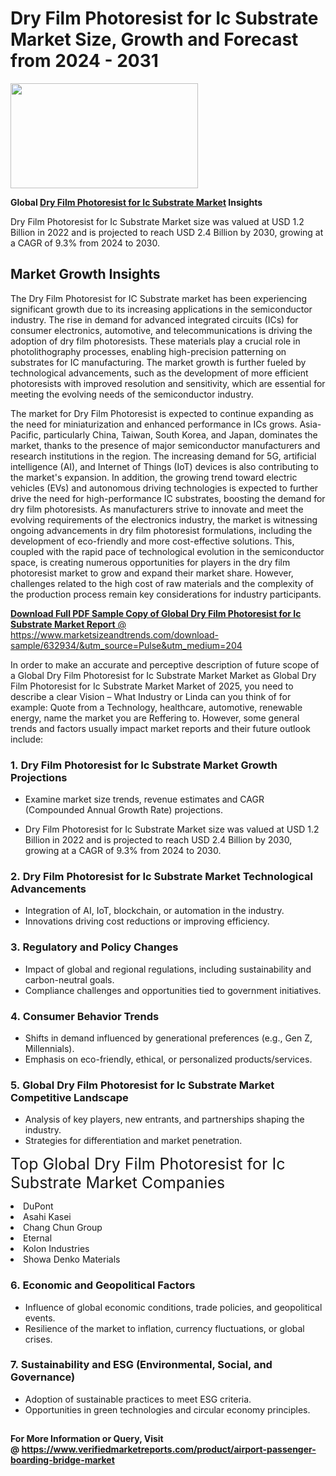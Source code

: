 <H1>Dry Film Photoresist for Ic Substrate Market Size, Growth and Forecast from 2024 - 2031</H1><img class="aligncenter size-medium wp-image-584254" src="https://thirdeyenews.in/wp-content/uploads/2024/09/Global-Market-Research-300x168.jpeg" alt="" width="300" height="168" /><p><strong>Global&nbsp;<a href="https://www.marketsizeandtrends.com/download-sample/632934/&amp;utm_source=Pulse&amp;utm_medium=204">Dry Film Photoresist for Ic Substrate Market</a> Insights</strong></p><p>Dry Film Photoresist for Ic Substrate Market size was valued at USD 1.2 Billion in 2022 and is projected to reach USD 2.4 Billion by 2030, growing at a CAGR of 9.3% from 2024 to 2030.</p><p><h2>Market Growth Insights</h2> <p>The Dry Film Photoresist for IC Substrate market has been experiencing significant growth due to its increasing applications in the semiconductor industry. The rise in demand for advanced integrated circuits (ICs) for consumer electronics, automotive, and telecommunications is driving the adoption of dry film photoresists. These materials play a crucial role in photolithography processes, enabling high-precision patterning on substrates for IC manufacturing. The market growth is further fueled by technological advancements, such as the development of more efficient photoresists with improved resolution and sensitivity, which are essential for meeting the evolving needs of the semiconductor industry.</p> <p><a href="#"></a></p> <p>The market for Dry Film Photoresist is expected to continue expanding as the need for miniaturization and enhanced performance in ICs grows. Asia-Pacific, particularly China, Taiwan, South Korea, and Japan, dominates the market, thanks to the presence of major semiconductor manufacturers and research institutions in the region. The increasing demand for 5G, artificial intelligence (AI), and Internet of Things (IoT) devices is also contributing to the market's expansion. In addition, the growing trend toward electric vehicles (EVs) and autonomous driving technologies is expected to further drive the need for high-performance IC substrates, boosting the demand for dry film photoresists. As manufacturers strive to innovate and meet the evolving requirements of the electronics industry, the market is witnessing ongoing advancements in dry film photoresist formulations, including the development of eco-friendly and more cost-effective solutions. This, coupled with the rapid pace of technological evolution in the semiconductor space, is creating numerous opportunities for players in the dry film photoresist market to grow and expand their market share. However, challenges related to the high cost of raw materials and the complexity of the production process remain key considerations for industry participants. <p><a href="#"></p><p><span class=""><strong>Download Full PDF Sample Copy of Global Dry Film Photoresist for Ic Substrate Market Report</strong> @ <a href="https://www.marketsizeandtrends.com/download-sample/632934/&amp;utm_source=Pulse&amp;utm_medium=204" target="_blank">https://www.marketsizeandtrends.com/download-sample/632934/&amp;utm_source=Pulse&amp;utm_medium=204</a></span></p><p>In order to make an accurate and perceptive description of future scope of a Global&nbsp;Dry Film Photoresist for Ic Substrate Market Market as Global&nbsp;Dry Film Photoresist for Ic Substrate Market Market of 2025, you need to describe a clear Vision &ndash; What Industry or Linda can you think of for example: Quote from a Technology, healthcare, automotive, renewable energy, name the market you are Reffering to. However, some general trends and factors usually impact market reports and their future outlook include:</p><h3>1.&nbsp;<strong>Dry Film Photoresist for Ic Substrate Market Growth Projections</strong></h3><ul><li>Examine market size trends, revenue estimates and CAGR (Compounded Annual Growth Rate) projections.</li><li><p>Dry Film Photoresist for Ic Substrate Market size was valued at USD 1.2 Billion in 2022 and is projected to reach USD 2.4 Billion by 2030, growing at a CAGR of 9.3% from 2024 to 2030.</p></li></ul><h3>2.&nbsp;<strong>Dry Film Photoresist for Ic Substrate Market Technological Advancements</strong></h3><ul><li>Integration of AI, IoT, blockchain, or automation in the industry.</li><li>Innovations driving cost reductions or improving efficiency.</li></ul><h3>3.&nbsp;<strong>Regulatory and Policy Changes</strong></h3><ul><li>Impact of global and regional regulations, including sustainability and carbon-neutral goals.</li><li>Compliance challenges and opportunities tied to government initiatives.</li></ul><h3>4.&nbsp;<strong>Consumer Behavior Trends</strong></h3><ul><li>Shifts in demand influenced by generational preferences (e.g., Gen Z, Millennials).</li><li>Emphasis on eco-friendly, ethical, or personalized products/services.</li></ul><h3>5.&nbsp;<strong>Global Dry Film Photoresist for Ic Substrate Market Competitive Landscape</strong></h3><ul><li>Analysis of key players, new entrants, and partnerships shaping the industry.</li><li>Strategies for differentiation and market penetration.</li></ul><p data-pm-slice="1 1 []"><span style="color: inherit; font-family: inherit; font-size: 25px;">Top Global Dry Film Photoresist for Ic Substrate Market Companies</span></p><div class="" data-test-id=""><p><li>DuPont</li><li> Asahi Kasei</li><li> Chang Chun Group</li><li> Eternal</li><li> Kolon Industries</li><li> Showa Denko Materials</li></p></div><h3>6.&nbsp;<strong>Economic and Geopolitical Factors</strong></h3><ul><li>Influence of global economic conditions, trade policies, and geopolitical events.</li><li>Resilience of the market to inflation, currency fluctuations, or global crises.</li></ul><h3>7.&nbsp;<strong>Sustainability and ESG (Environmental, Social, and Governance)</strong></h3><ul><li>Adoption of sustainable practices to meet ESG criteria.</li><li>Opportunities in green technologies and circular economy principles.</li></ul><h2><strong style="font-size: 14px;">For More Information or Query, Visit @&nbsp;</strong><a style="background-color: #ffffff; font-size: 14px;" href="https://www.marketsizeandtrends.com/report/dry-film-photoresist-for-ic-substrate-market/" target="_blank">https://www.verifiedmarketreports.com/product/airport-passenger-boarding-bridge-market</a></h2>
